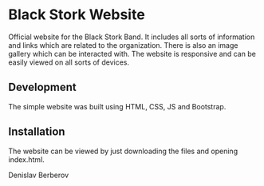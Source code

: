 # Black Stork Website

Official website for the Black Stork Band. It includes all sorts of information and links which are related to the organization.
There is also an image gallery which can be interacted with. The website is responsive and can be easily viewed on all sorts of devices.

## Development

The simple website was built using HTML, CSS, JS and Bootstrap.

## Installation

The website can be viewed by just downloading the files and opening index.html.


Denislav Berberov
